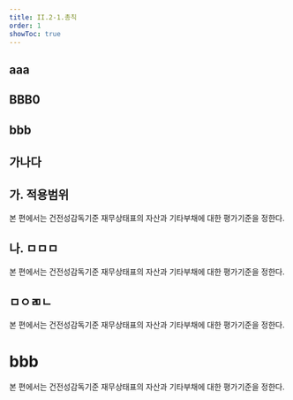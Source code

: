 ```yaml
---
title: II.2-1.총칙
order: 1
showToc: true
---
```


## aaa

## BBB0

## bbb

## 가나다

## 가. 적용범위
본 편에서는 건전성감독기준 재무상태표의 자산과 기타부채에 대한 평가기준을 정한다.

## 나. ㅁㅁㅁ
본 편에서는 건전성감독기준 재무상태표의 자산과 기타부채에 대한 평가기준을 정한다.

## ㅁㅇㄻㄴ
본 편에서는 건전성감독기준 재무상태표의 자산과 기타부채에 대한 평가기준을 정한다.

# bbb
본 편에서는 건전성감독기준 재무상태표의 자산과 기타부채에 대한 평가기준을 정한다.

